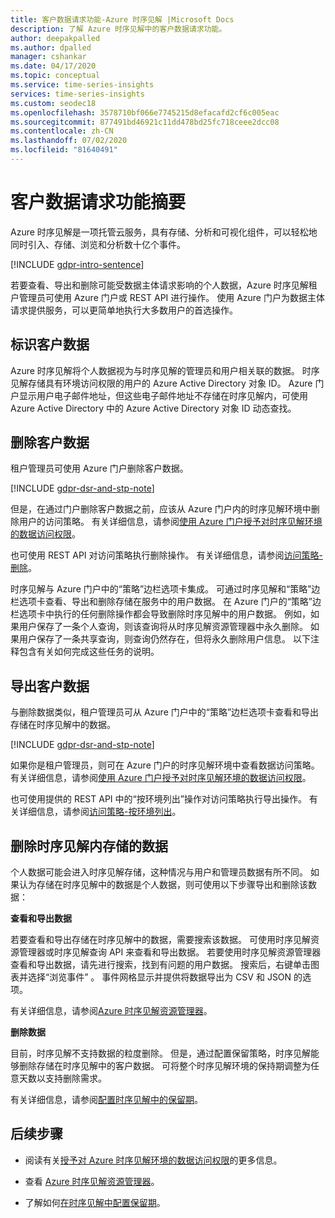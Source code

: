 ```yaml
---
title: 客户数据请求功能-Azure 时序见解 |Microsoft Docs
description: 了解 Azure 时序见解中的客户数据请求功能。
author: deepakpalled
ms.author: dpalled
manager: cshankar
ms.date: 04/17/2020
ms.topic: conceptual
ms.service: time-series-insights
services: time-series-insights
ms.custom: seodec18
ms.openlocfilehash: 3578710bf066e7745215d8efacafd2cf6c005eac
ms.sourcegitcommit: 877491bd46921c11dd478bd25fc718ceee2dcc08
ms.contentlocale: zh-CN
ms.lasthandoff: 07/02/2020
ms.locfileid: "81640491"
---
```

# <a name="summary-of-customer-data-request-features"></a>客户数据请求功能摘要

Azure 时序见解是一项托管云服务，具有存储、分析和可视化组件，可以轻松地同时引入、存储、浏览和分析数十亿个事件。

[!INCLUDE [gdpr-intro-sentence](../../includes/gdpr-intro-sentence.md)]

若要查看、导出和删除可能受数据主体请求影响的个人数据，Azure 时序见解租户管理员可使用 Azure 门户或 REST API 进行操作。 使用 Azure 门户为数据主体请求提供服务，可以更简单地执行大多数用户的首选操作。

## <a name="identifying-customer-data"></a>标识客户数据

Azure 时序见解将个人数据视为与时序见解的管理员和用户相关联的数据。 时序见解存储具有环境访问权限的用户的 Azure Active Directory 对象 ID。 Azure 门户显示用户电子邮件地址，但这些电子邮件地址不存储在时序见解内，可使用 Azure Active Directory 中的 Azure Active Directory 对象 ID 动态查找。

## <a name="deleting-customer-data"></a>删除客户数据

租户管理员可使用 Azure 门户删除客户数据。

[!INCLUDE [gdpr-dsr-and-stp-note](../../includes/gdpr-dsr-and-stp-note.md)]

但是，在通过门户删除客户数据之前，应该从 Azure 门户内的时序见解环境中删除用户的访问策略。 有关详细信息，请参阅[使用 Azure 门户授予对时序见解环境的数据访问权限](time-series-insights-data-access.md)。

也可使用 REST API 对访问策略执行删除操作。 有关详细信息，请参阅[访问策略-删除](https://docs.microsoft.com/rest/api/time-series-insights/management/accesspolicies/delete)。

时序见解与 Azure 门户中的“策略”边栏选项卡集成。 可通过时序见解和“策略”边栏选项卡查看、导出和删除存储在服务中的用户数据。 在 Azure 门户的“策略”边栏选项卡中执行的任何删除操作都会导致删除时序见解中的用户数据。 例如，如果用户保存了一条个人查询，则该查询将从时序见解资源管理器中永久删除。 如果用户保存了一条共享查询，则查询仍然存在，但将永久删除用户信息。 以下注释包含有关如何完成这些任务的说明。

## <a name="exporting-customer-data"></a>导出客户数据

与删除数据类似，租户管理员可从 Azure 门户中的“策略”边栏选项卡查看和导出存储在时序见解中的数据。

[!INCLUDE [gdpr-dsr-and-stp-note](../../includes/gdpr-dsr-and-stp-note.md)]

如果你是租户管理员，则可在 Azure 门户的时序见解环境中查看数据访问策略。 有关详细信息，请参阅[使用 Azure 门户授予对时序见解环境的数据访问权限](time-series-insights-data-access.md)。

也可使用提供的 REST API 中的“按环境列出”操作对访问策略执行导出操作。 有关详细信息，请参阅[访问策略-按环境列出](https://docs.microsoft.com/rest/api/time-series-insights/management/accesspolicies/listbyenvironment)。

## <a name="to-delete-data-stored-within-time-series-insights"></a>删除时序见解内存储的数据

个人数据可能会进入时序见解存储，这种情况与用户和管理员数据有所不同。 如果认为存储在时序见解中的数据是个人数据，则可使用以下步骤导出和删除该数据：

**查看和导出数据**

若要查看和导出存储在时序见解中的数据，需要搜索该数据。 可使用时序见解资源管理器或时序见解查询 API 来查看和导出数据。 若要使用时序见解资源管理器查看和导出数据，请先进行搜索，找到有问题的用户数据。 搜索后，右键单击图表并选择“浏览事件”  。 事件网格显示并提供将数据导出为 CSV 和 JSON 的选项。

有关详细信息，请参阅[Azure 时序见解资源管理器](time-series-insights-explorer.md)。

**删除数据**

目前，时序见解不支持数据的粒度删除。 但是，通过配置保留策略，时序见解能够删除存储在时序见解中的客户数据。 可将整个时序见解环境的保持期调整为任意天数以支持删除需求。

有关详细信息，请参阅[配置时序见解中的保留期](time-series-insights-how-to-configure-retention.md)。

## <a name="next-steps"></a>后续步骤

* 阅读有关[授予对 Azure 时序见解环境的数据访问权限](./time-series-insights-data-access.md)的更多信息。

* 查看 [Azure 时序见解资源管理器](time-series-insights-explorer.md)。

* 了解如何[在时序见解中配置保留期](time-series-insights-how-to-configure-retention.md)。